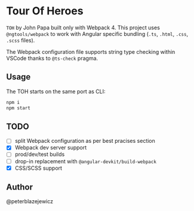# Tour Of Heroes

`TOH` by John Papa built only with Webpack 4. This project uses `@ngtools/webpack` to work with Angular specific bundling (`.ts`, `.html`, `.css`, `.scss` files).

The Webpack configuration file supports string type checking within VSCode thanks to `@ts-check` pragma.

## Usage

The TOH starts on the same port as CLI:

```bash
npm i
npm start
```

## TODO

- [ ] split Webpack configuration as per best pracises section
- [x] Webpack dev server support
- [ ] prod/dev/test builds
- [ ] drop-in replacement with `@angular-devkit/build-webpack`
- [x] CSS/SCSS support

## Author

@peterblazejewicz
